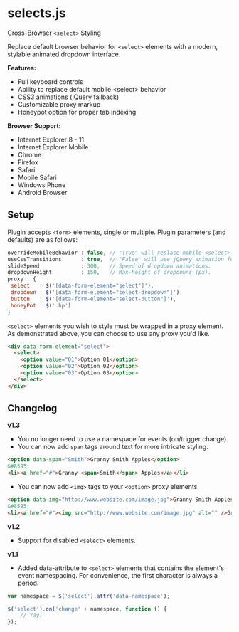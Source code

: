 selects.js
==========

Cross-Browser `<select>` Styling

Replace default browser behavior for `<select>` elements with a modern, stylable animated dropdown interface.

**Features:**

* Full keyboard controls
* Ability to replace default mobile &lt;select> behavior
* CSS3 animations (jQuery fallback)
* Customizable proxy markup
* Honeypot option for proper tab indexing

**Browser Support:**

* Internet Explorer 8 - 11
* Internet Explorer Mobile
* Chrome
* Firefox
* Safari
* Mobile Safari
* Windows Phone
* Android Browser

Setup
-----

Plugin accepts `<form>` elements, single or multiple. Plugin parameters (and defaults) are as follows:

```javascript
overrideMobileBehavior : false, // "True" will replace mobile <select> behavior.
useCssTransitions      : true,  // "False" will use jQuery animation for dropdowns.
slideSpeed             : 300,   // Speed of dropdown animations.
dropdownHeight         : 150,   // Max-height of dropdowns (px).
proxy : {
 select   : $('[data-form-element="select"]'),
 dropdown : $('[data-form-element="select-dropdown"]'),
 button   : $('[data-form-element="select-button"]'),
 honeyPot : $('.hp')
}
```

`<select>` elements you wish to style must be wrapped in a proxy element. As demonstrated above, you can choose to use any proxy you'd like.  


```html
<div data-form-element="select">
  <select>
    <option value="01">Option 01</option>
    <option value="02">Option 02</option>
    <option value="03">Option 03</option>
  </select>
</div>
```

Changelog
---------
**v1.3**
* You no longer need to use a namespace for events (on/trigger change).
* You can now add `span` tags around text for more intricate styling.

```html
<option data-span="Smith">Granny Smith Apples</option>
&#8595;
<li><a href="#">Granny <span>Smith</span> Apples</a></li>
```

* You can now add `<img>` tags to your `<option>` proxy elements.

```html
<option data-img="http://www.website.com/image.jpg">Granny Smith Apples</option>
&#8595;
<li><a href="#"><img src="http://www.website.com/image.jpg" alt="" />Granny Smith Apples</a></li>
```

**v1.2**
* Support for disabled `<select>` elements.

**v1.1**
* Added data-attribute to `<select>` elements that contains the element's event namespacing. For convenience, the first character is always a period.

```javascript
var namespace = $('select').attr('data-namespace');

$('select').on('change' + namespace, function () {
	// Yay!
});
```






